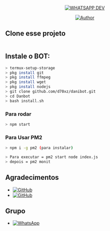
<p align="center">
<a href="#"><img title="WHATSAPP DEV" src="https://img.shields.io/badge/Termux Whatsapp Bot-green?colorA=%23ff0000&colorB=%23017e40&style=for-the-badge"></a>
</p>
<p align="center">
<a href="https://github.com/admcauss-alt"><img title="Author" src="https://img.shields.io/badge/Author-CAUSS-red.svg?style=for-the-badge&logo=github"></a>
</p>

## Clone esse projeto

```bash github.com/d70xz/danibot.git
```

## Instale o BOT:

```bash
> termux-setup-storage
> pkg install git
> pkg install ffmpeg
> pkg install wget
> pkg install nodejs
> git clone github.com/d70xz/danibot.git
> cd Danbot
> bash install.sh
```

### Para rodar
```bash
> npm start
```
### Para Usar PM2
```bash
> npm i -g pm2 (para instalar)

> Para executar = pm2 start node index.js
> depois = pm2 monit
```

## Agradecimentos
* <a href="https://github.com/viniciusgdr"><img alt="GitHub" src="https://img.shields.io/badge/adiwajshing/Baileys%20-%23121011.svg?&style=for-the-badge&logo=github&logoColor=white"/></a>
*  <a href="https://github.com/MhankBarBar"><img alt="GitHub" src="https://img.shields.io/badge/MhankBarBar%20-%23121011.svg?&style=for-the-badge&logo=github&logoColor=white"/></a>
## Grupo
* <a href="https://chat.whatsapp.com/FpLSbHJhNzsHli8kdhjS0B"><img alt="WhatsApp" src="https://img.shields.io/badge/WhatsApp%20Group-25D366?style=for-the-badge&logo=whatsapp&logoColor=white"/></a>


